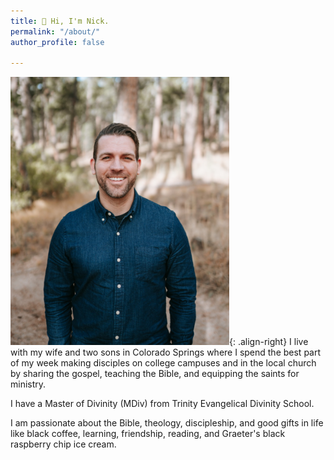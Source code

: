 ```yaml
---
title: 👋 Hi, I'm Nick.
permalink: "/about/"
author_profile: false

---
```

<img src="https://github.com/nicksstapleton/blog/blob/master/assets/images/nick.jpeg?raw=true" width=350px height=429px>{: .align-right}
I live with my wife and two sons in Colorado Springs where I spend the best part of my week making disciples on college campuses and in the local church by sharing the gospel, teaching the Bible, and equipping the saints for ministry.

I have a Master of Divinity (MDiv) from Trinity Evangelical Divinity School.

I am passionate about the Bible, theology, discipleship, and good gifts in life like black coffee, learning, friendship, reading, and Graeter's black raspberry chip ice cream.
